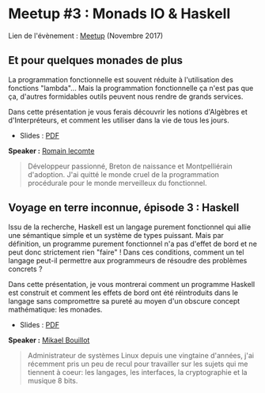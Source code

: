 # Meetup #3 : Monads IO & Haskell

Lien de l'évènement : [Meetup](https://www.meetup.com/fr-FR/Functional-Programming-Montpellier/events/245076217/) (Novembre 2017)

## Et pour quelques monades de plus

La programmation fonctionnelle est souvent réduite à l'utilisation des fonctions "lambda"... 
Mais la programmation fonctionnelle ça n'est pas que ça, d'autres formidables outils peuvent nous rendre de grands services.

Dans cette présentation je vous ferais découvrir les notions d'Algèbres et d'Interpréteurs, et comment les 
utiliser dans la vie de tous les jours.

 * Slides : [PDF](TODO)

**Speaker :** [Romain lecomte](https://twitter.com/lebalifant)

> Développeur passionné, Breton de naissance et Montpelliérain d'adoption.
J'ai quitté le monde cruel de la programmation procédurale pour le monde merveilleux du fonctionnel.

## Voyage en terre inconnue, épisode 3 : Haskell

Issu de la recherche, Haskell est un langage purement fonctionnel qui allie une sémantique simple et un système de types puissant. Mais par définition, un programme purement fonctionnel n'a pas d'effet de bord et ne peut donc strictement rien "faire" ! Dans ces conditions, comment un tel langage peut-il permettre aux programmeurs de résoudre des problèmes concrets ?

Dans cette présentation, je vous montrerai comment un programme Haskell est construit et comment les effets de bord ont été réintroduits dans le langage sans compromettre sa pureté au moyen d'un obscure concept mathématique: les monades.

 * Slides : [PDF](TODO)

**Speaker :** [Mikael Bouillot](https://twitter.com/pokazef)

> Administrateur de systèmes Linux depuis une vingtaine d'années, j'ai récemment pris un peu de recul pour travailler sur les sujets qui me tiennent à coeur: 
les langages, les interfaces, la cryptographie et la musique 8 bits.
